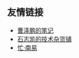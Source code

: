 <!-- ---
home: true
actionText: Let's go
actionLink: /views/
--- -->
## 友情链接
* [曹泽鹏的笔记](https://zhuijing.github.io/)
* [石志凯的技术杂货铺](https://shikkk.github.io/file/)
* [忙·南易](https://a.lmongo.com/offer/)